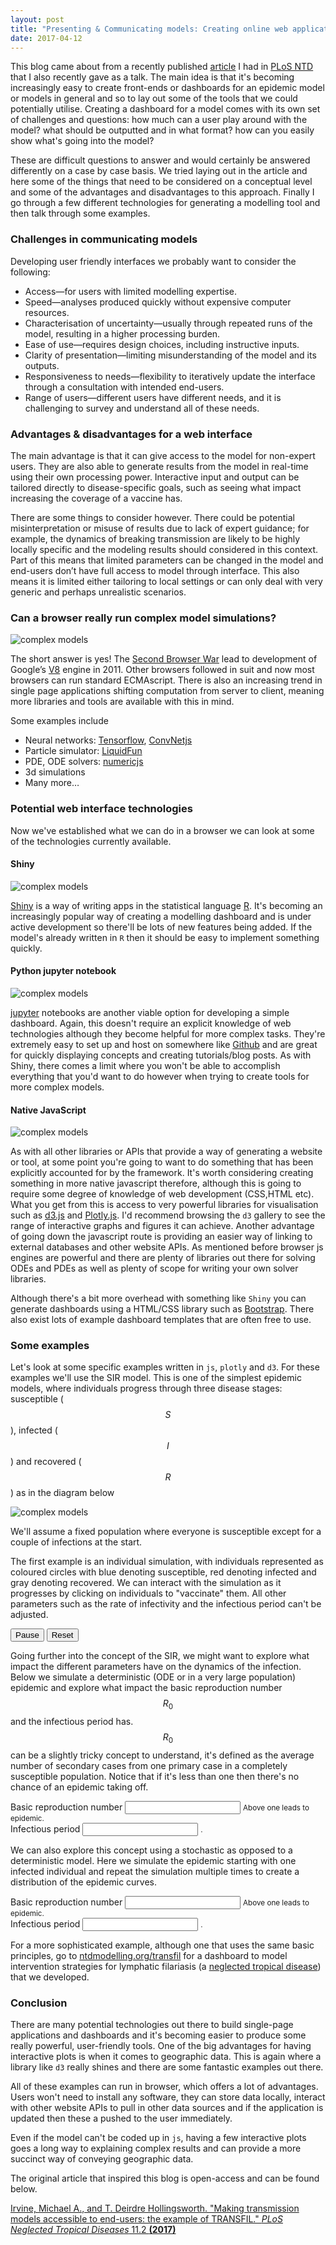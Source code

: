 ```yaml
---
layout: post
title: "Presenting & Communicating models: Creating online web applications"
date: 2017-04-12
---
```


This blog came about from a recently published [article](http://journals.plos.org/plosntds/article?id=10.1371/journal.pntd.0005206) I had in
[PLoS NTD](http://journals.plos.org/plosntds/) that I also recently gave as a talk.
 The main idea is that it's becoming increasingly easy to create front-ends or
 dashboards for an epidemic model or models in general and so to lay out some
 of the tools that we could potentially utilise. Creating a dashboard for a model comes with
 its own set of challenges and questions: how much can a user play around with the model?
  what should be outputted and in what format? how can you easily show what's going into
  the model?

  These are difficult questions to answer and would certainly be answered differently
  on a case by case basis. We tried laying out in the article and here some of the things that
  need to be considered on a conceptual level and some of the advantages and disadvantages
   to this approach. Finally I go through a few different technologies for generating a
   modelling tool and then talk through some examples.

### Challenges in communicating models

Developing user friendly interfaces we probably want to consider the following:

* Access—for users with limited modelling expertise.
* Speed—analyses produced quickly without expensive computer resources.
* Characterisation of uncertainty—usually through repeated runs of the model, resulting in a higher processing burden.
* Ease of use—requires design choices, including instructive inputs.
* Clarity of presentation—limiting misunderstanding of the model and its outputs.
* Responsiveness to needs—flexibility to iteratively update the interface through a consultation with intended end-users.
* Range of users—different users have different needs, and it is challenging to survey and understand all of these needs.

### Advantages & disadvantages for a web interface

The main advantage is that it can give access to the model for non-expert users.
 They are also able to generate results from the model in real-time using their
 own processing power. Interactive input and output can be tailored directly to
 disease-specific goals, such as seeing what impact increasing the coverage of a
 vaccine has.

There are some things to consider however. There could be potential misinterpretation
or misuse of results due to lack of expert guidance; for example, the dynamics
of breaking transmission are likely to be highly locally specific and the
modeling results should considered in this context.
Part of this means that limited parameters can be changed in the model and
end-users don’t have full access to model through interface. This also means it
is limited either tailoring to local settings or can only deal with very generic
and perhaps unrealistic scenarios.

### Can a browser really run complex model simulations?


<img class="center-block img-responsive" src ="{{ site.url }}/img/online_tools/image1.png" alt="complex models" />

The short answer is yes! The [Second Browser War](https://en.wikipedia.org/wiki/Browser_wars#Second_Browser_War) lead to development of Google’s [V8](https://developers.google.com/v8/) engine in 2011.
Other browsers followed in suit and now most browsers can run standard ECMAscript.
There is also an increasing trend in single page applications shifting computation
from server to client, meaning more libraries and tools are available with this
in mind.

Some examples include

  * Neural networks: [Tensorflow](http://playground.tensorflow.org/), [ConvNetjs](http://cs.stanford.edu/people/karpathy/convnetjs/)
  * Particle simulator: [LiquidFun](http://google.github.io/liquidfun/)
  * PDE, ODE solvers: [numericjs](http://www.numericjs.com)
  * 3d simulations
  * Many more…

### Potential web interface technologies

Now we've established what we can do in a browser we can look at some of the
technologies currently available.

#### Shiny

<img class="center-block img-responsive" src ="{{ site.url }}/img/online_tools/image2.png" alt="complex models" />

[Shiny](https://shiny.rstudio.com) is a way of writing apps in the statistical
language [R](https://www.r-project.org). It's becoming an increasingly popular
way of creating a modelling dashboard and is under active development so there'll
be lots of new features being added. If the model's already written in `R` then
it should be easy to implement something quickly.

#### Python jupyter notebook

<img class="center-block img-responsive" src ="{{ site.url }}/img/online_tools/image3.png" alt="complex models" />

[jupyter](http://jupyter.org) notebooks are another viable option for
developing a simple dashboard. Again, this doesn't require an explicit knowledge
of web technologies although they become helpful for more complex tasks. They're
extremely easy to set up and host on somewhere like [Github](https://github.com)
 and are great for quickly displaying concepts and creating tutorials/blog posts.
  As with Shiny, there comes a limit where you won't be able to accomplish everything
  that you'd want to do however when trying to create tools for more complex
  models.



#### Native JavaScript

<img class="center-block img-responsive" src ="{{ site.url }}/img/online_tools/image4.png" alt="complex models" />

As with all other libraries or APIs that provide a way of generating a website
or tool, at some point you're going to want to do something that has been
explicitly accounted for by the framework. It's worth considering creating something
in more native javascript therefore, although this is going to require some
degree of knowledge of web development (CSS,HTML etc). What you get from this is
access to very powerful libraries for visualisation such as [d3.js](https://d3js.org) and
[Plotly.js](https://plot.ly). I'd recommend browsing the `d3` gallery to see the range
of interactive graphs and figures it can achieve. Another advantage of going down
the javascript route is providing an easier way of linking to external databases and
other website APIs. As mentioned before browser js engines are powerful and there are
plenty of libraries out there for solving ODEs and PDEs as well as plenty of scope
for writing your own solver libraries.

Although there's a bit more overhead with something like `Shiny` you can generate
dashboards using a HTML/CSS library such as [Bootstrap](http://getbootstrap.com).
There also exist lots of example dashboard templates that are often free to use.


### Some examples

Let's look at some specific examples written in `js`, `plotly` and `d3`. For these
examples we'll use the SIR model. This is one of the simplest epidemic models, where
individuals progress through three disease stages: susceptible ($$S$$), infected ($$I$$)
and recovered ($$R$$) as in the diagram below

<img class="center-block img-responsive" src ="{{ site.url }}/img/online_tools/SIR_model.png" alt="complex models" />

We'll assume a fixed population where everyone is susceptible except for a couple of
infections at the start.

The first example is an individual simulation, with individuals represented as coloured
circles with blue denoting susceptible, red denoting infected and gray denoting recovered.
We can interact with the simulation as it progresses by clicking on individuals to
"vaccinate" them. All other parameters such as the rate of infectivity and the infectious period
 can't be adjusted.
<div class="row" id="lattice-epidemic-tool">
   <div class="col-md-8 col-md-offset-2 col-xs-10 col-xs-offset-1">
      <div class="text-center">
        <div class="btn-group">
          <button id="pause" type="button" class="btn btn-default btn-lg"><span class="glyphicon glyphicon-pause" aria-hidden="true"></span>Pause</button>
          <button id="reset" type="button" class="btn btn-primary btn-lg"><span class="glyphicon glyphicon-step-backward" aria-hidden="true"></span>Reset</button>
        </div>
      </div>
      <div class="text=center">
        <div id="latticeEpidemic">
        </div>
      </div>
   </div>
</div>

Going further into the concept of the SIR, we might want to explore what impact
the different parameters have on the dynamics of the infection. Below we simulate
a deterministic (ODE or in a very large population) epidemic and explore what impact
the basic reproduction number $$R_0$$ and the infectious period has. $$R_0$$ can be a slightly
tricky concept to understand, it's defined as the average number of secondary cases from
one primary case in a completely susceptible population. Notice that if it's less than one
then there's no chance of an epidemic taking off.

<div id="SIRGraphDiv">
</div>

<form class="form">
  <div class="form-group">
    <label for="inputr0">Basic reproduction number</label>
    <input id="inputr0" data-slider-id='ex1Slider' type="text" data-slider-min="0" data-slider-max="10" data-slider-step="0.1" data-slider-value="2"/>
    <small class="form-text text-muted">Above one leads to epidemic.</small>
  </div>
  <div class="form-group">
    <label for="inputgamma">Infectious period</label>
    <input id="inputgamma" data-slider-id='ex1Slider' type="text" data-slider-min="0.1" data-slider-max="30" data-slider-step="1" data-slider-value="3"/>
    <small class="form-text text-muted">.</small>
  </div>
</form>

We can also explore this concept using a stochastic as opposed to a deterministic
model. Here we simulate the epidemic starting with one infected individual and
repeat the simulation multiple times to create a distribution of the epidemic curves.


<div id="StochSIRGraphDiv">
</div>

<form class="form">
  <div class="form-group">
    <label for="inputr0s">Basic reproduction number</label>
    <input id="inputr0s" data-slider-id='ex1Slider' type="text" data-slider-min="0" data-slider-max="10" data-slider-step="0.1" data-slider-value="2"/>
    <small class="form-text text-muted">Above one leads to epidemic.</small>
  </div>
  <div class="form-group">
    <label for="inputgammas">Infectious period</label>
    <input id="inputgammas" data-slider-id='ex1Slider' type="text" data-slider-min="0.1" data-slider-max="30" data-slider-step="1" data-slider-value="3"/>
    <small class="form-text text-muted">.</small>
  </div>
</form>

For a more sophisticated example, although one that uses the same basic principles,
go to [ntdmodelling.org/transfil](http://www.ntdmodelling.org/transfil/) for a dashboard to model
intervention strategies for lymphatic filariasis (a [neglected tropical disease](http://www.who.int/neglected_diseases/diseases/en/)) that
we developed.


### Conclusion

There are many potential technologies out there to build single-page applications and dashboards
and it's becoming easier to produce some really powerful, user-friendly tools.
One of the big advantages for having interactive plots is when it comes to geographic data.
This is again where a library like `d3` really shines and there are some fantastic examples
out there.

All of these examples can run in browser, which offers a lot of advantages. Users won't
need to install any software, they can store data locally, interact with other website APIs to pull
in other data sources and if the application is updated then these a pushed to the user immediately.

Even if the model can't be coded up in `js`, having a few interactive plots goes a long way to
explaining complex results and can provide a more succinct way of conveying geographic data.

The original article that inspired this blog is open-access and can be found below.

[Irvine, Michael A., and T. Deirdre Hollingsworth. "Making transmission models accessible to end-users: the example of TRANSFIL." *PLoS Neglected Tropical Diseases* 11.2 **(2017)**](http://journals.plos.org/plosntds/article?id=10.1371/journal.pntd.0005206)




<!-- jQuery -->
<script src="{{ site.url }}/js/jquery.min.js"></script>

<!-- Plot.ly js -->
<script src="https://cdn.plot.ly/plotly-latest.min.js"></script>


<!-- Plugin JavaScript -->
<script src="https://cdnjs.cloudflare.com/ajax/libs/jquery-easing/1.3/jquery.easing.min.js"></script>


<!-- Bootstrap -->
<script src="{{ site.url }}/js/bootstrap-slider.js"></script>

<!-- D3 js -->
<script src="{{ site.url }}/js/d3.js"></script>
<script src="{{ site.url }}/js/d3.layout.js"></script>
<script src="{{ site.url }}/js/d3.geom.js"></script>
<script src="{{ site.url }}/js/d3.grid.js"></script>
<script src="{{ site.url }}/js/SIR.js"></script>

